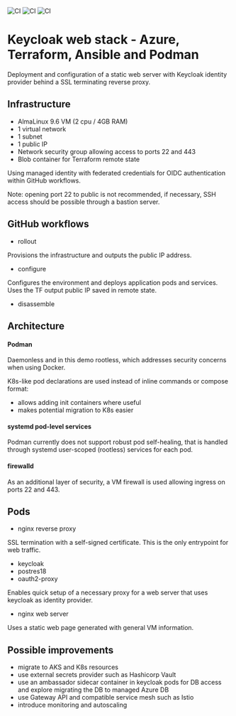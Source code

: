 ![CI](https://github.com/paraskeuos/keycloak-azure/actions/workflows/rollout.yaml/badge.svg)
![CI](https://github.com/paraskeuos/keycloak-azure/actions/workflows/configure.yaml/badge.svg)
![CI](https://github.com/paraskeuos/keycloak-azure/actions/workflows/disassemble.yaml/badge.svg)  

# Keycloak web stack - Azure, Terraform, Ansible and Podman

Deployment and configuration of a static web server with Keycloak identity provider behind a SSL terminating reverse proxy.  

## Infrastructure

- AlmaLinux 9.6 VM (2 cpu / 4GB RAM)
- 1 virtual network
- 1 subnet
- 1 public IP
- Network security group allowing access to ports 22 and 443
- Blob container for Terraform remote state

Using managed identity with federated credentials for OIDC authentication within GitHub workflows.

Note: opening port 22 to public is not recommended, if necessary, SSH access should be possible through a bastion server.

## GitHub workflows

- rollout

Provisions the infrastructure and outputs the public IP address.

- configure

Configures the environment and deploys application pods and services. Uses the TF output public IP saved in remote state.

- disassemble

## Architecture

#### Podman

Daemonless and in this demo rootless, which addresses security concerns when using Docker.  

K8s-like pod declarations are used instead of inline commands or compose format:
- allows adding init containers where useful
- makes potential migration to K8s easier

#### systemd pod-level services

Podman currently does not support robust pod self-healing, that is handled through systemd user-scoped (rootless) services for each pod.

#### firewalld

As an additional layer of security, a VM firewall is used allowing ingress on ports 22 and 443.

## Pods 

- nginx reverse proxy

SSL termination with a self-signed certificate. This is the only entrypoint for web traffic.

- keycloak
- postres18
- oauth2-proxy

Enables quick setup of a necessary proxy for a web server that uses keycloak as identity provider.  

- nginx web server

Uses a static web page generated with general VM information.

## Possible improvements

- migrate to AKS and K8s resources
- use external secrets provider such as Hashicorp Vault
- use an ambassador sidecar container in keycloak pods for DB access and explore migrating the DB to managed Azure DB
- use Gateway API and compatible service mesh such as Istio
- introduce monitoring and autoscaling
